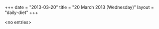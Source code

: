 +++
date = "2013-03-20"
title = "20 March 2013 (Wednesday)"
layout = "daily-diet"
+++

\<no entries\>